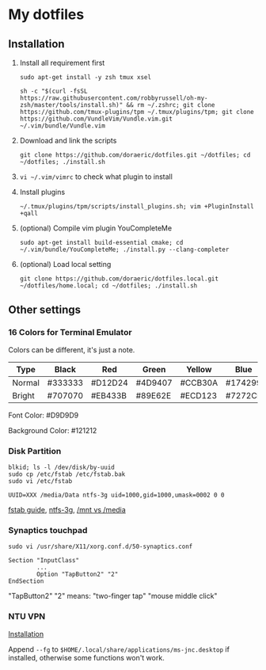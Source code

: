 # My dotfiles
## Installation
1. Install all requirement first

   `sudo apt-get install -y zsh tmux xsel`

   `sh -c "$(curl -fsSL https://raw.githubusercontent.com/robbyrussell/oh-my-zsh/master/tools/install.sh)" && rm ~/.zshrc; git clone https://github.com/tmux-plugins/tpm ~/.tmux/plugins/tpm; git clone https://github.com/VundleVim/Vundle.vim.git ~/.vim/bundle/Vundle.vim`

2. Download and link the scripts

   `git clone https://github.com/doraeric/dotfiles.git ~/dotfiles; cd ~/dotfiles; ./install.sh`

3. `vi ~/.vim/vimrc` to check what plugin to install

4. Install plugins

   `~/.tmux/plugins/tpm/scripts/install_plugins.sh; vim +PluginInstall +qall`

5. (optional) Compile vim plugin YouCompleteMe

   `sudo apt-get install build-essential cmake; cd ~/.vim/bundle/YouCompleteMe; ./install.py --clang-completer`

6. (optional) Load local setting

   `git clone https://github.com/doraeric/dotfiles.local.git ~/dotfiles/home.local; cd ~/dotfiles; ./install.sh`

## Other settings
### 16 Colors for Terminal Emulator
Colors can be different, it's just a note.

|Type  |Black  |Red    |Green  |Yellow |Blue   |Magenta|Cyan   |White  |
|-     |-      |-      |-      |-      |-      |-      |-      |-      |
|Normal|#333333|#D12D24|#4D9407|#CCB30A|#174299|#AD5799|#33BBC8|#BBBBBB|
|Bright|#707070|#EB433B|#89E62E|#ECD123|#7272CF|#C76BB1|#14F0F0|#FFFFFF|

Font Color: #D9D9D9

Background Color: #121212

### Disk Partition
```
blkid; ls -l /dev/disk/by-uuid
sudo cp /etc/fstab /etc/fstab.bak
sudo vi /etc/fstab
```
`UUID=XXX /media/Data ntfs-3g uid=1000,gid=1000,umask=0002 0 0`

[fstab guide](http://www.linuxstall.com/fstab/),
[ntfs-3g](https://wiki.archlinux.org/index.php/NTFS-3G#Configuring),
[/mnt vs /media](https://askubuntu.com/questions/22215/why-have-both-mnt-and-media)

### Synaptics touchpad
`sudo vi /usr/share/X11/xorg.conf.d/50-synaptics.conf`
```
Section "InputClass"
        ...
        Option "TapButton2" "2"
EndSection
```
"TapButton2" "2" means: "two-finger tap" "mouse middle click"

### NTU VPN
[Installation](http://ccnet.ntu.edu.tw/vpn/for-ubuntu.html)

Append `--fg` to `$HOME/.local/share/applications/ms-jnc.desktop` if installed,
otherwise some functions won't work.
